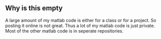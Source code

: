 ## Why is this empty ##
A large amount of my matlab code is either for a class or for a project. So posting it online is not great. Thus a lot of my matlab code is just private. Most of the other matlab code is in seperate repositories. 
